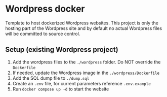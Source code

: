# Wordpress docker
Template to host dockerized Wordpress websites. This project is only the hosting part of the Wordpress site and by default no actual Wordpress files will be committed to source control.

## Setup (existing Wordpress project)

1. Add the wordpress files to the `./wordpress` folder. Do NOT override the `Dockerfile`
2. If needed, update the Wordpress image in the `./wordpress/Dockerfile`
3. Add the SQL dump file to `./dump.sql`
4. Create an `.env` file, for current parameters reference `.env.example`
5. Run `docker compose up -d` to start the website